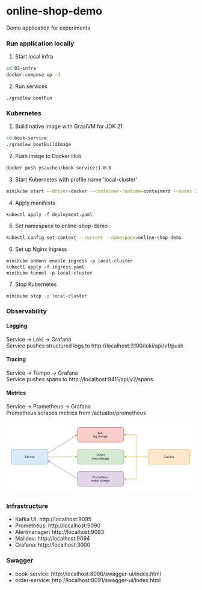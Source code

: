 # online-shop-demo

Demo application for experiments

### Run application locally
1. Start local infra
```bash
cd 02-infra
docker-compose up -d
```
2. Run services
```
./gradlew bootRun
```

### Kubernetes
1. Build native image with GraalVM for JDK 21
```bash
cd book-service
./gradlew bootBuildImage
```
2. Push image to Docker Hub
```bash
docker push ysavchen/book-service:1.0.0
```
3. Start Kubernetes with profile name 'local-cluster'
```bash
minikube start --driver=docker --container-runtime=containerd --nodes 3 -p local-cluster
```
4. Apply manifests
```
kubectl apply -f deployment.yaml
```
5. Set namespace to online-shop-demo
```bash
kubectl config set-context --current --namespace=online-shop-demo
```
6. Set up Nginx Ingress
```
minikube addons enable ingress -p local-cluster
kubectl apply -f ingress.yaml
minikube tunnel -p local-cluster
```
7. Stop Kubernetes
```bash
minikube stop -p local-cluster
```

### Observability

#### Logging
Service -> Loki -> Grafana<br/>
Service pushes structured logs to http://localhost:3100/loki/api/v1/push

#### Tracing
Service -> Tempo -> Grafana<br/>
Service pushes spans to http://localhost:9411/api/v2/spans

#### Metrics
Service -> Prometheus -> Grafana<br/>
Prometheus scrapes metrics from <service url>/actuator/prometheus

<img alt="observability" src="https://github.com/ysavchen/online-shop-demo/blob/main/01-schema/observability.png"/>

### Infrastructure
- Kafka UI: http://localhost:9095
- Prometheus: http://localhost:9090
- Alertmanager: http://localhost:9093
- Maildev: http://localhost:9094
- Grafana: http://localhost:3000

### Swagger
- book-service: http://localhost:8090/swagger-ui/index.html
- order-service: http://localhost:8091/swagger-ui/index.html
